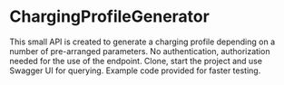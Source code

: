# ChargingProfileGenerator

This small API is created to generate a charging profile depending on a number of pre-arranged parameters.
No authentication, authorization needed for the use of the endpoint.
Clone, start the project and use Swagger UI for querying. Example code provided for faster testing.
